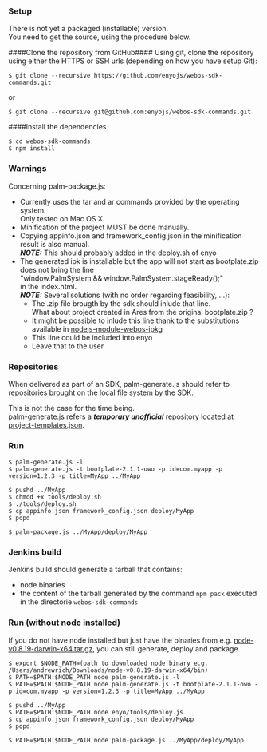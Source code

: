 ### Setup

There is not yet a packaged (installable) version.  
You need to get the source, using the procedure below.

####Clone the repository from GitHub####
Using git, clone the repository using either the HTTPS or SSH urls (depending on how you have setup Git):

	$ git clone --recursive https://github.com/enyojs/webos-sdk-commands.git

or

	$ git clone --recursive git@github.com:enyojs/webos-sdk-commands.git

####Install the dependencies

	$ cd webos-sdk-commands
	$ npm install

### Warnings

Concerning palm-package.js:  

* Currently uses the tar and ar commands provided by the operating system.  
Only tested on Mac OS X.
* Minification of the project MUST be done manually.
* Copying appinfo.json and framework_config.json in the minification result is also manual.  
***NOTE:*** This should probably added in the deploy.sh of enyo
* The generated ipk is installable but the app will not start as bootplate.zip does not bring the line   
	"window.PalmSystem && window.PalmSystem.stageReady();"  
in the index.html.  
***NOTE:*** Several solutions (with no order regarding feasibility, …):  
	* The .zip file brougth by the sdk should inlude that line.  
	  What about project created in Ares from the original bootplate.zip ?
	* It might be possible to inlude this line thank to the substitutions available in [nodejs-module-webos-ipkg](https://github.com/enyojs/nodejs-module-webos-ipkg)
	* This line could be included into enyo
	* Leave that to the user

### Repositories

When delivered as part of an SDK, palm-generate.js should refer to repositories brought on the local file system by the SDK.
	
This is not the case for the time being.   
palm-generate.js refers a ***temporary unofficial*** repository located at  [project-templates.json](https://raw.github.com/yves-del-medico/other-templates/master/project-templates.json).

### Run

	$ palm-generate.js -l
	$ palm-generate.js -t bootplate-2.1.1-owo -p id=com.myapp -p version=1.2.3 -p title=MyApp ../MyApp

	$ pushd ../MyApp
	$ chmod +x tools/deploy.sh
	$ ./tools/deploy.sh
	$ cp appinfo.json framework_config.json deploy/MyApp
	$ popd

	$ palm-package.js ../MyApp/deploy/MyApp
	

### Jenkins build

Jenkins build should generate a tarball that contains:

* node binaries
* the content of the tarball generated by the command `npm pack` executed in the directorie `webos-sdk-commands`

### Run (without node installed)

If you do not have node installed but just have the binaries from e.g. [node-v0.8.19-darwin-x64.tar.gz](http://nodejs.org/dist/v0.8.19/node-v0.8.19-darwin-x64.tar.gz), you can still generate, deploy and package.

	$ export $NODE_PATH=(path to downloaded node binary e.g. /Users/andrewrich/Downloads/node-v0.8.19-darwin-x64/bin)
	$ PATH=$PATH:$NODE_PATH node palm-generate.js -l
	$ PATH=$PATH:$NODE_PATH node palm-generate.js -t bootplate-2.1.1-owo -p id=com.myapp -p version=1.2.3 -p title=MyApp ../MyApp

	$ pushd ../MyApp
	$ PATH=$PATH:$NODE_PATH node enyo/tools/deploy.js
	$ cp appinfo.json framework_config.json deploy/MyApp
	$ popd

	$ PATH=$PATH:$NODE_PATH node palm-package.js ../MyApp/deploy/MyApp
	
